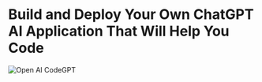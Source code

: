 
# Build and Deploy Your Own ChatGPT AI Application That Will Help You Code
![Open AI CodeGPT](https://i.ibb.co/LS4DRhb/image-257.png)
